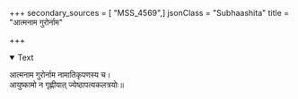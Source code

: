 +++
secondary_sources = [ "MSS_4569",]
jsonClass = "Subhaashita"
title = "आत्मनाम गुरोर्नाम"

+++

<details open><summary>Text</summary>

आत्मनाम गुरोर्नाम नामातिकृपणस्य च।  
आयुष्कामो न गृह्णीयात् ज्येष्ठापत्यकलत्रयोः॥
</details>
